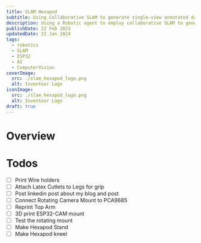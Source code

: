 ```yaml
---
title: SLAM Hexapod
subtitle: Using Collaborative SLAM to generate single-view annotated datasets
description: Using a Robotic agent to employ collaborative SLAM to generate annotated 3D datasets for use in single-view model training
publishDate: 22 Feb 2023
updatedDate: 22 Jan 2024
tags:
  - robotics
  - SLAM
  - ESP32
  - AI
  - ComputerVision
coverImage:
  src: ./slam_hexapod_logo.png
  alt: Inventoor Logo
iconImage:
  src: ./slam_hexapod_logo.png
  alt: Inventoor Logo
draft: true
---
```


# Overview

# Todos

- [ ] Print Wire holders
- [ ] Attach Latex Cutlets to Legs for grip
- [ ] Post linkedin post about my blog and post
- [ ] Connect Rotating Camera Mount to PCA9685
- [ ] Reprint Top Arm
- [ ] 3D print ESP32-CAM mount
- [ ] Test the rotating mount
- [ ] Make Hexapod Stand
- [ ] Make Hexapod kneel
